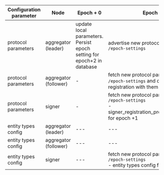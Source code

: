 |Configuration parameter| Node| Epoch + 0| Epoch + 1| Epoch + 2| Epoch + 3| Epoch + 4|
| --- | --- | --- | --- | --- | --- | --- | 
|protocol parameters| aggregator (leader)| update local parameters. <br> Persist epoch setting for epoch+2 in database| advertise new protocol parameters on `/epoch-settings`| -| - | -|
|protocol parameters| aggregator (follower)| -| fetch new protocol parameters on `/epoch-settings` and does signer registration with them| -| - | -|
|protocol parameters| signer| -| fetch new protocol parameters on `/epoch-settings` <br> - signer_registration_protocol_parameters for epoch +1| -| - | -|
|entity types config| aggregator (leader) | --- | --- | --- | --- | --- | 
|entity types config| aggregator (follower) | --- | --- | --- | --- | --- | 
|entity types config| signer | --- | fetch new protocol parameters on `/epoch-settings`<br> - entity types config for epoch - 1| --- | --- | --- | 